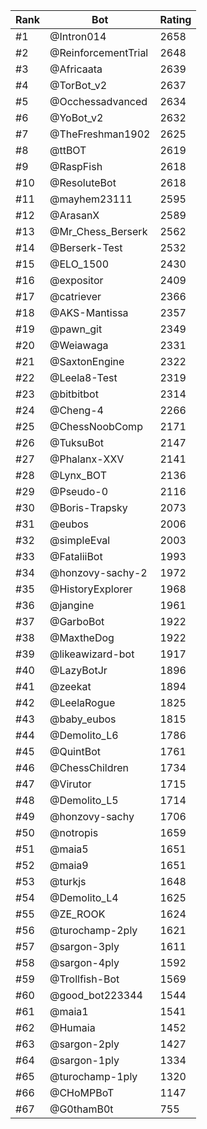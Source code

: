 Rank|Bot|Rating
---|---|---
#1|@Intron014|2658
#2|@ReinforcementTrial|2648
#3|@Africaata|2639
#4|@TorBot_v2|2637
#5|@Occhessadvanced|2634
#6|@YoBot_v2|2632
#7|@TheFreshman1902|2625
#8|@ttBOT|2619
#9|@RaspFish|2618
#10|@ResoluteBot|2618
#11|@mayhem23111|2595
#12|@ArasanX|2589
#13|@Mr_Chess_Berserk|2562
#14|@Berserk-Test|2532
#15|@ELO_1500|2430
#16|@expositor|2409
#17|@catriever|2366
#18|@AKS-Mantissa|2357
#19|@pawn_git|2349
#20|@Weiawaga|2331
#21|@SaxtonEngine|2322
#22|@Leela8-Test|2319
#23|@bitbitbot|2314
#24|@Cheng-4|2266
#25|@ChessNoobComp|2171
#26|@TuksuBot|2147
#27|@Phalanx-XXV|2141
#28|@Lynx_BOT|2136
#29|@Pseudo-0|2116
#30|@Boris-Trapsky|2073
#31|@eubos|2006
#32|@simpleEval|2003
#33|@FataliiBot|1993
#34|@honzovy-sachy-2|1972
#35|@HistoryExplorer|1968
#36|@jangine|1961
#37|@GarboBot|1922
#38|@MaxtheDog|1922
#39|@likeawizard-bot|1917
#40|@LazyBotJr|1896
#41|@zeekat|1894
#42|@LeelaRogue|1825
#43|@baby_eubos|1815
#44|@Demolito_L6|1786
#45|@QuintBot|1761
#46|@ChessChildren|1734
#47|@Virutor|1715
#48|@Demolito_L5|1714
#49|@honzovy-sachy|1706
#50|@notropis|1659
#51|@maia5|1651
#52|@maia9|1651
#53|@turkjs|1648
#54|@Demolito_L4|1625
#55|@ZE_ROOK|1624
#56|@turochamp-2ply|1621
#57|@sargon-3ply|1611
#58|@sargon-4ply|1592
#59|@Trollfish-Bot|1569
#60|@good_bot223344|1544
#61|@maia1|1541
#62|@Humaia|1452
#63|@sargon-2ply|1427
#64|@sargon-1ply|1334
#65|@turochamp-1ply|1320
#66|@CHoMPBoT|1147
#67|@G0thamB0t|755
